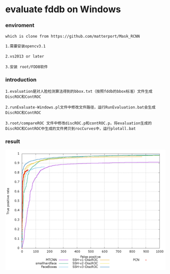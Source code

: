 evaluate fddb on Windows
====================================

### enviroment

```
which is clone from https://github.com/matterport/Mask_RCNN
```

```
1.需要安装opencv3.1

2.vs2013 or later

3.安装 root/FDDB软件
```

### introduction

```
1.evaluation是对人脸检测算法得到的bbox.txt（按照fddb的bbox标准）文件生成DiscROC和ContROC

2.runEvaluate-Windows.pl文件中修改文件路径，运行RunEvaluation.bat会生成DiscROC和ContROC

3.root/compareROC 文件中修改discROC.p和contROC.p，将evaluation生成的DiscROC和ContROC中生成的文件拷贝到rocCurves中，运行plotall.bat

```


### result

![Identification results on own data](https://github.com/bleakie/fddb_windows/blob/master/compareROC/discROC.png)

